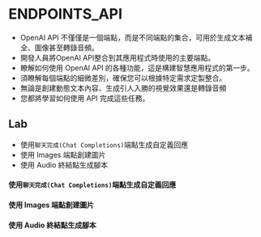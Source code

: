 # ENDPOINTS_API
- OpenAI API 不僅僅是一個端點，而是不同端點的集合，可用於生成文本補全、圖像甚至轉錄音頻。
- 開發人員將OpenAI API整合到其應用程式時使用的主要端點。
- 瞭解如何使用 OpenAI API 的各種功能，這是構建智慧應用程式的第一步。
- 須瞭解每個端點的細微差別，確保您可以根據特定需求定製整合。
- 無論是創建動態文本內容、生成引人入勝的視覺效果還是轉錄音頻
- 您都將學習如何使用 API 完成這些任務。

## Lab
- 使用`聊天完成(Chat Completions)`端點生成自定義回應
- 使用 Images 端點創建圖片
- 使用 Audio 終結點生成腳本

#### 使用`聊天完成(Chat Completions)`端點生成自定義回應

#### 使用 Images 端點創建圖片

#### 使用 Audio 終結點生成腳本
